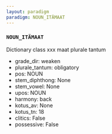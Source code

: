 ```yaml
---
layout: paradigm
paradigm: NOUN_ITÄMAAT
---
```

### ` NOUN_ITÄMAAT `

Dictionary class xxx maat plurale tantum
* grade_dir: weaken
* plurale_tantum: obligatory
* pos: NOUN
* stem_diphthong: None
* stem_vowel: None
* upos: NOUN
* harmony: back
* kotus_av: None
* kotus_tn: 18
* clitics: False
* possessive: False
